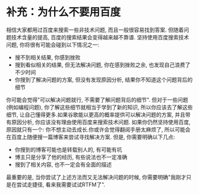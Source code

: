 # 补充：为什么不要用百度

相信大家都用过百度来搜索一些非技术问题, 而且一般很容易找到答案. 但随着问题技术含量的提高, 百度的搜索结果会变得越来越不靠谱. 坚持使用百度搜索技术问题, 你将很有可能会碰到以下情况之一:

* 搜不到相关结果, 你感到挫败
* 搜到看似相关的结果, 但无法解决问题, 你在感到挫败之余, 也发现自己浪费了不少时间
* 你搜到了解决问题的方案, 但没有发现原因分析, 结果你不知道这个问题背后的细节

你可能会觉得"可以解决问题就行, 不需要了解问题背后的细节". 但对于一些问题(例如编程问题), 你了解这些细节就相当于学到了新的知识, 所以你应该去了解这些细节, 让自己懂得更多.如果谷歌能以更高的概率提供可以解决问题的方案, 并且带有原因分析, 你应该没有理由使用百度来搜索技术问题. 如果你仍然坚持使用百度, 原因就只有一个: 你不想主动去成长.你或许会觉得翻阅手册太麻烦了, 所以可能会在百度上随便搜一篇博客来尝试寻找解决方案. 但是, 你需要明确以下几点:

* 你搜到的博客可能也是转载别人的, 有可能有坑
* 博主只是分享了他的经历, 有些说法也不一定准确
* 搜到了相关内容, 也不一定会有全面的描述

最重要的是, 当你尝试了上述方法而又无法解决问题的时候, 你需要明确"我刚才只是在尝试走捷径, 看来我需要试试RTFM了".

